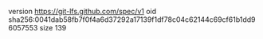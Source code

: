 version https://git-lfs.github.com/spec/v1
oid sha256:0041dab58fb7f0f4a6d37292a17139f1df78c04c62144c69cf61b1dd96057553
size 139
